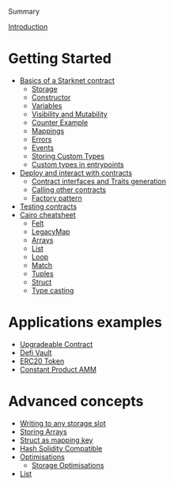 Summary

[Introduction](./starknet-by-example.md)

<!-- ch00 -->
# Getting Started
  <!-- - [Local environnement setup](./ch00/env_setup.md) -->
  - [Basics of a Starknet contract](./ch00/basics/introduction.md)
    - [Storage](./ch00/basics/storage.md)
    - [Constructor](./ch00/basics/constructor.md)
    - [Variables](./ch00/basics/variables.md)
    - [Visibility and Mutability](./ch00/basics/visibility-mutability.md)
    - [Counter Example](./ch00/basics/counter.md)
    - [Mappings](./ch00/basics/mappings.md)
    - [Errors](./ch00/basics/errors.md)
    - [Events](./ch00/basics/events.md)
    - [Storing Custom Types](./ch00/basics/storing-custom-types.md)
    - [Custom types in entrypoints](./ch00/basics/custom-types-in-entrypoints.md)
  - [Deploy and interact with contracts](./ch00/interacting/interacting.md)
    - [Contract interfaces and Traits generation](./ch00/interacting/interfaces-traits.md)
    - [Calling other contracts](./ch00/interacting/calling_other_contracts.md)
    - [Factory pattern](./ch00/interacting/factory.md)
  - [Testing contracts](./ch00/testing/contract-testing.md)
  - [Cairo cheatsheet](./ch00/cairo_cheatsheet/cairo_cheatsheet.md)
    - [Felt](./ch00/cairo_cheatsheet/felt.md)
    - [LegacyMap](./ch00/cairo_cheatsheet/mapping.md)
    - [Arrays](./ch00/cairo_cheatsheet/arrays.md)
    - [List](./ch00/cairo_cheatsheet/list.md)
    - [Loop](./ch00/cairo_cheatsheet/loop.md)
    - [Match](./ch00/cairo_cheatsheet/match.md)
    - [Tuples](./ch00/cairo_cheatsheet/tuples.md)
    - [Struct](./ch00/cairo_cheatsheet/struct.md)
    - [Type casting](./ch00/cairo_cheatsheet/type_casting.md)

<!-- ch01 -->
# Applications examples
  - [Upgradeable Contract](./ch01/upgradeable_contract.md)
  - [Defi Vault](./ch01/simple_vault.md)
  - [ERC20 Token](./ch01/erc20.md)
  - [Constant Product AMM](./ch01/constant-product-amm.md)

<!-- ch02 -->
# Advanced concepts
  - [Writing to any storage slot](./ch02/write_to_any_slot.md)
  - [Storing Arrays](./ch02/storing_arrays.md)
  - [Struct as mapping key](./ch02/struct-mapping-key.md)
  - [Hash Solidity Compatible](./ch02/hash-solidity-compatible.md)
  - [Optimisations](./ch02/optimisations/optimisations.md)
    - [Storage Optimisations](./ch02/optimisations/store_using_packing.md)
  - [List](./ch02/list.md)
